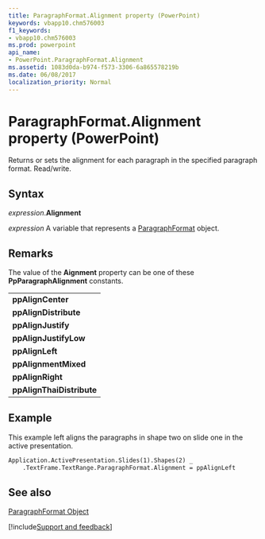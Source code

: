 ```yaml
---
title: ParagraphFormat.Alignment property (PowerPoint)
keywords: vbapp10.chm576003
f1_keywords:
- vbapp10.chm576003
ms.prod: powerpoint
api_name:
- PowerPoint.ParagraphFormat.Alignment
ms.assetid: 1083d0da-b974-f573-3306-6a865578219b
ms.date: 06/08/2017
localization_priority: Normal
---
```



# ParagraphFormat.Alignment property (PowerPoint)

Returns or sets the alignment for each paragraph in the specified paragraph format. Read/write.


## Syntax

_expression_.**Alignment**

_expression_ A variable that represents a [ParagraphFormat](PowerPoint.ParagraphFormat.md) object.


## Remarks

The value of the **Aignment** property can be one of these **PpParagraphAlignment** constants.


||
|:-----|
|**ppAlignCenter**|
|**ppAlignDistribute**|
|**ppAlignJustify**|
|**ppAlignJustifyLow**|
|**ppAlignLeft**|
|**ppAlignmentMixed**|
|**ppAlignRight**|
|**ppAlignThaiDistribute**|

## Example

This example left aligns the paragraphs in shape two on slide one in the active presentation.


```vb
Application.ActivePresentation.Slides(1).Shapes(2) _
    .TextFrame.TextRange.ParagraphFormat.Alignment = ppAlignLeft
```


## See also


[ParagraphFormat Object](PowerPoint.ParagraphFormat.md)

[!include[Support and feedback](~/includes/feedback-boilerplate.md)]